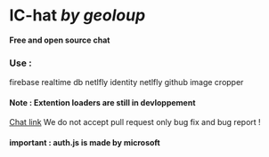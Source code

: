 # IC-hat *by geoloup*
**Free and open source chat**
### Use :
firebase realtime db
netlfly identity
netlfly
github
image cropper
#### Note : Extention loaders are still in devloppement
[Chat link](https://ic-hat.geoloup.com)
We do not accept pull request only bug fix and bug report !
#### important : auth.js is made by microsoft
